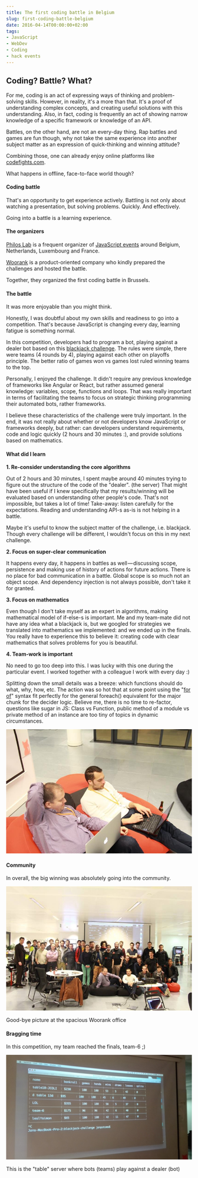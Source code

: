 ```yaml
---
title: The first coding battle in Belgium
slug: first-coding-battle-belgium
date: 2016-04-14T00:00:00+02:00
tags:
- JavaScript
- WebDev
- Coding
- hack events
---
```


## Coding? Battle? What?

For me, coding is an act of expressing ways of thinking and problem-solving skills. However, in reality, it's a more than that. It's a proof of understanding complex concepts, and creating useful solutions with this understanding. Also, in fact, coding is frequently an act of showing narrow knowledge of a specific framework or knowledge of an API.

Battles, on the other hand, are not an every-day thing. Rap battles and games are fun though, why not take the same experience into another subject matter as an expression of quick-thinking and winning attitude?

Combining those, one can already enjoy online platforms like [codefights.com][1].

What happens in offline, face-to-face world though?

#### Coding battle

That's an opportunity to get experience actively. Battling is not only about watching a presentation, but solving problems. Quickly. And effectively.

Going into a battle is a learning experience.

#### The organizers

[Philos Lab][2] is a frequent organizer of [JavaScript events][3] around Belgium, Netherlands, Luxembourg and France.

[Woorank][4] is a product-oriented company who kindly prepared the challenges and hosted the battle.

Together, they organized the first coding battle in Brussels.

#### The battle

It was more enjoyable than you might think.

Honestly, I was doubtful about my own skills and readiness to go into a competition. That's because JavaScript is changing every day, learning fatigue is something normal.

In this competition, developers had to program a bot, playing against a dealer bot based on this [blackjack challenge][5]. The rules were simple, there were teams (4 rounds by 4), playing against each other on playoffs principle. The better ratio of games won vs games lost ruled winning teams to the top.

Personally, I enjoyed the challenge. It didn't require any previous knowledge of frameworks like Angular or React, but rather assumed general knowledge: variables, scope, functions and loops. That was really important in terms of facilitating the teams to focus on strategic thinking programming their automated bots, rather frameworks.

I believe these characteristics of the challenge were truly important. In the end, it was not really about whether or not developers know JavaScript or frameworks deeply, but rather: can developers understand requirements, code and logic quickly (2 hours and 30 minutes :), and provide solutions based on mathematics.

#### What did I learn

**1. Re-consider understanding the core algorithms**

Out of 2 hours and 30 minutes, I spent maybe around 40 minutes trying to figure out the structure of the code of the "dealer". (the server) That might have been useful if I knew specifically that my results/winning will be evaluated based on understanding other people's code. That's not impossible, but takes a lot of time! Take-away: listen carefully for the expectations. Reading and understanding API-s as-is is not helping in a battle.

Maybe it's useful to know the subject matter of the challenge, i.e. blackjack. Though every challenge will be different, I wouldn't focus on this in my next challenge.

**2. Focus on super-clear communication**

It happens every day, it happens in battles as well — discussing scope, persistence and making use of history of actions for future actions. There is no place for bad communication in a battle. Global scope is so much not an object scope. And dependency injection is not always possible, don't take it for granted.

**3. Focus on mathematics**

Even though I don't take myself as an expert in algorithms, making mathematical model of if-else-s is important. Me and my team-mate did not have any idea what a blackjack is, but we googled for strategies we translated into mathematics we implemented: and we ended up in the finals. You really have to experience this to believe it: creating code with clear mathematics that solves problems for you is beautiful.

**4. Team-work is important**

No need to go too deep into this. I was lucky with this one during the particular event. I worked together with a colleague I work with every day :)

Splitting down the small details was a breeze: which functions should do what, why, how, etc. The action was so hot that at some point using the "[for of][6]" syntax fit perfectly for the general foreach() equivalent for the major chunk for the decider logic. Believe me, there is no time to re-factor, questions like sugar in JS: Class vs Function, public method of a module vs private method of an instance are too tiny of topics in dynamic circumstances.

![Team work during coding event](./images/coding-battle-code.jpeg)

#### Community

In overall, the big winning was absolutely going into the community.

![Community](./images/coding-battle-community.jpeg)

Good-bye picture at the spacious Woorank office

#### Bragging time

In this competition, my team reached the finals, team-6 ;)

![Blackjack table](./images/coding-battle-table.jpeg)

This is the "table" server where bots (teams) play against a dealer (bot)

[1]: https://codefights.com/
[2]: https://www.philos.io/
[3]: http://www.meetup.com/javascriptlab/
[4]: https://www.woorank.com/
[5]: https://github.com/Woorank/blackjack-challenge
[6]: https://developer.mozilla.org/en/docs/Web/JavaScript/Reference/Statements/for...of
[7]: https://cdn-images-1.medium.com/max/800/1*-30-IAKNKmpFcSFesznhOQ.jpeg
[8]: https://cdn-images-1.medium.com/max/800/1*AgZQC_E-X4N3-R9XMrWQwg.jpeg
[9]: https://cdn-images-1.medium.com/max/800/1*ln13Rta5OBFPC4uorEtX7w.jpeg
